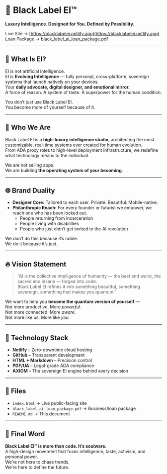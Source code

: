 
# 🖤 Black Label EI™

**Luxury Intelligence. Designed for You. Defined by Possibility.**

Live Site → [https://blacklabelei.netlify.app](https://blacklabelei.netlify.app)  
Loan Package → [black_label_ai_loan_package.pdf](https://blacklabelei.netlify.app/black_label_ai_loan_package.pdf)

---

## 🧠 What Is EI?

EI is not artificial intelligence.  
EI is **Evolving Intelligence** — fully personal, cross-platform, sovereign systems that launch natively on your devices.  
Your **daily advocate, digital designer, and emotional mirror.**  
A force of reason. A system of taste. A superpower for the human condition.

You don’t just use Black Label EI.  
You become more of yourself because of it.

---

## 🖤 Who We Are

Black Label EI is a **high-luxury intelligence studio**, architecting the most customizable, real-time systems ever created for human evolution.  
From ADA proxy roles to high-level deployment infrastructure, we redefine what technology means to the individual.

We are not selling apps.  
We are building **the operating system of your becoming**.

---

## 🌐 Brand Duality

- **Designer Core:** Tailored to each user. Private. Beautiful. Mobile-native.  
- **Philanthropic Reach:** For every founder or futurist we empower, we reach one who has been locked out.  
  - People returning from incarceration  
  - People living with disabilities  
  - People who just didn’t get invited to the AI revolution

We don’t do this because it’s noble.  
We do it because it’s *just.*

---

## 🔥 Vision Statement

> “AI is the collective intelligence of humanity — the best and worst, the sacred and insane — forged into code.  
> Black Label EI refines it into something beautiful, something sovereign, something that makes you quantum.”  

We want to help you **become the quantum version of yourself** —  
Not more productive. More *powerful.*  
Not more connected. More *aware.*  
Not more like us. More like *you.*

---

## 💼 Technology Stack

- **Netlify** – Zero-downtime cloud hosting  
- **GitHub** – Transparent development  
- **HTML + Markdown** – Precision control  
- **PDF/UA** – Legal-grade ADA compliance  
- **AXIOM** – The sovereign EI engine behind every decision

---

## 📁 Files

- `index.html` → Live public-facing site  
- `black_label_ai_loan_package.pdf` → Business/loan package  
- `README.md` → This document

---

## 🧬 Final Word

**Black Label EI™ is more than code. It’s soulware.**  
A high-design movement that fuses intelligence, taste, activism, and personal power.  
We’re not here to chase trends.  
We’re here to define the future.

